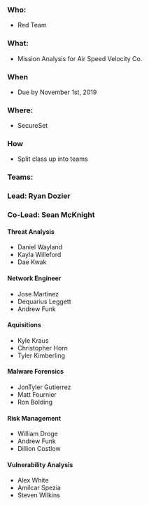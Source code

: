 ### Who:
* Red Team

### What: 
* Mission Analysis for Air Speed Velocity Co.

### When
* Due by November 1st, 2019

### Where:
* SecureSet

### How
* Split class up into teams 

### Teams:

### Lead: Ryan Dozier
### Co-Lead: Sean McKnight

#### Threat Analysis
* Daniel Wayland
* Kayla Willeford
* Dae Kwak

#### Network Engineer
* Jose Martinez
* Dequarius Leggett
* Andrew Funk

#### Aquisitions
* Kyle Kraus
* Christopher Horn
* Tyler Kimberling

#### Malware Forensics
* JonTyler Gutierrez
* Matt Fournier
* Ron Bolding

#### Risk Management
* William Droge
* Andrew Funk
* Dillion Costlow

#### Vulnerability Analysis
* Alex White
* Amilcar Spezia
* Steven Wilkins
